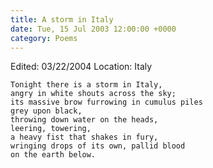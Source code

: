 ```yaml
---
title: A storm in Italy
date: Tue, 15 Jul 2003 12:00:00 +0000
category: Poems
---
```


Edited: 03/22/2004
Location: Italy

    Tonight there is a storm in Italy,  
    angry in white shouts across the sky;  
    its massive brow furrowing in cumulus piles  
    grey upon black,  
    throwing down water on the heads,  
    leering, towering,  
    a heavy fist that shakes in fury,  
    wringing drops of its own, pallid blood  
    on the earth below.



